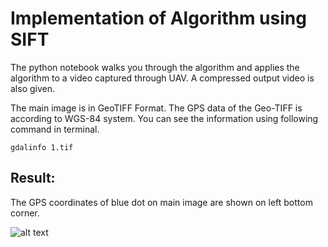 # Implementation of Algorithm using SIFT

The python notebook walks you through the algorithm and applies the algorithm to a video captured through UAV. 
A compressed output video is also given. 

The main image is in GeoTIFF Format. 
The GPS data of the Geo-TIFF is according to WGS-84 system.
You can see the information using following command in terminal.
```
gdalinfo 1.tif
```
## Result:
The GPS coordinates of blue dot on main image are shown on left bottom corner.

![alt text](http://url/to/img.png)
